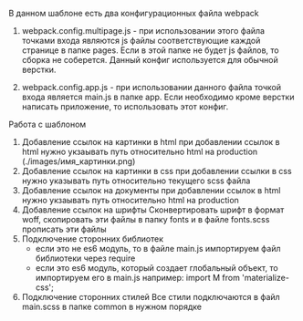 В данном шаблоне есть два конфигурационных файла webpack

1.  webpack.config.multipage.js - при использовании этого файла точками входа являются js файлы соответствующие каждой странице в папке pages. Если в этой папке не будет js файлов, то сборка не соберется. Данный конфиг используется для обычной верстки.

2.  webpack.config.app.js - при использовании данного файла точкой входа является main.js в папке app. Если необходимо кроме верстки написать приложение, то использовать этот конфиг.

Работа с шаблоном

1.  Добавление ссылок на картинки в html
    при добавлении ссылок в html нужно укзаывать путь относительно html на production (./images/имя_картинки.png)
2.  Добавление ссылок на картинки в css
    при добавлении ссылки в css нужно указывать путь относительно текущего scss файла
3.  Добавление ссылок на документы
    при добавлении ссылок в html нужно укзаывать путь относительно html на production
4.  Добавление ссылок на шрифты
    Сконвертировать шрифт в формат woff, скопировать эти файлы в папку fonts и в файле fonts.scss прописать эти файлы
5.  Подключение сторонних библиотек
    - если это не es6 модуль, то в файле main.js импортируем файл библиотеки через require
    - если это es6 модуль, который создает глобальный объект, то импортируем его в main.js
      например: import M from 'materialize-css';
6.  Подключение сторонних стилей
    Все стили подключаются в файл main.scss в папке common в нужном порядке
